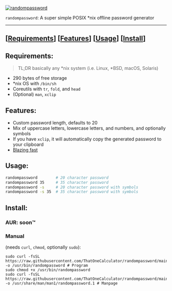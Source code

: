 [![randompassword](https://user-images.githubusercontent.com/44733677/148674869-4d0cf5ee-5386-4e4f-97b0-b8b0535c80d3.gif)](#install)

`randompassword`: A super simple POSIX \*nix offline password generator

---

## [[Requirements](#requirements)] [[Features](#features)] [[Usage](#usage)] [[Install](#install)] 

## Requirements:
> TL;DR basically any \*nix system (i.e. Linux, \*BSD, macOS, Solaris) 
- 290 bytes of free storage
- \*nix OS with `/bin/sh`
- Coreutils with `tr`, `fold`, and `head`
- (Optional) `man`, `xclip`

## Features:
- Custom password length, defaults to 20
- Mix of uppercase letters, lowercase letters, and numbers, and optionally symbols
- If you have `xclip`, it will automatically copy the generated password to your clipboard
- [Blazing fast](/BENCHMARKS.md)

## Usage:
```sh
randompassword        # 20 character password
randompassword 35     # 35 character password
randompassword -s     # 20 character password with symbols
randompassword -s 35  # 35 character password with symbols
```

## Install:
### AUR: soon:tm: 
<!-- ```
yay -S randompassword 
``` -->
### Manual
(needs `curl`, `chmod`, optionally `sudo`):
```
sudo curl -fsSL https://raw.githubusercontent.com/ThatOneCalculator/randompassword/main/randompassword -o /usr/bin/randompassword # Program
sudo chmod +x /usr/bin/randompassword
sudo curl -fsSL https://raw.githubusercontent.com/ThatOneCalculator/randompassword/main/randompassword.1 -o /usr/share/man/man1/randompassword.1 # Manpage
```
